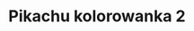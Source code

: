 ---
title: Pikachu kolorowanka 2
description: Kolorowanka Pikachu - wariant 2
canonical: /bajki/pokemon/pikachu
variant_of: pikachu
tags:
- bajki
- pokemon
---
